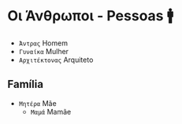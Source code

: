 # Οι Άνθρωποι - Pessoas 🚹

-   `Άντρας` Homem
-   `Γυναίκα` Mulher
-   `Αρχιτέκτονας` Arquiteto

## Família

-   `Μητέρα` Mãe
    -   `Μαμά` Mamãe
